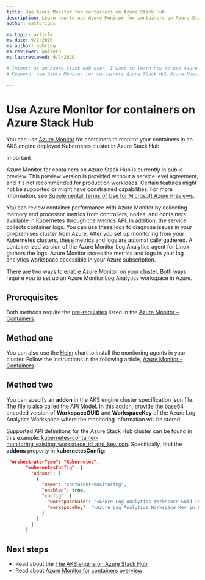 ```yaml
---
title: Use Azure Monitor for containers on Azure Stack Hub 
description: Learn how to use Azure Monitor for containers on Azure Stack Hub.
author: mattbriggs

ms.topic: article
ms.date: 9/2/2020
ms.author: mabrigg
ms.reviewer: waltero
ms.lastreviewed: 9/2/2020

# Intent: As an Azure Stack Hub user, I want to learn how to use Azure Monitor for containers on Azure Stack Hub.
# Keyword: use Azure Monitor for containers Azure Stack Hub Azure Monitor Log Analytics 

---
```



# Use Azure Monitor for containers on Azure Stack Hub

You can use [Azure Monitor](/azure/azure-monitor/) for containers to monitor your containers in an AKS engine deployed Kubernetes cluster in Azure Stack Hub. 

> [!IMPORTANT]
> Azure Monitor for containers on Azure Stack Hub is currently in public preview.
> This preview version is provided without a service level agreement, and it's not recommended for production workloads. Certain features might not be supported or might have constrained capabilities. 
> For more information, see [Supplemental Terms of Use for Microsoft Azure Previews](https://azure.microsoft.com/support/legal/preview-supplemental-terms/).

You can review container performance with Azure Monitor by collecting memory and processor metrics from controllers, nodes, and containers available in Kubernetes through the Metrics API. In addition, the service collects container logs. You can use these logs to diagnose issues in your on-premises cluster from Azure. After you set up monitoring from your Kubernetes clusters, these metrics and logs are automatically gathered. A containerized version of the Azure Monitor Log Analytics agent for Linux gathers the logs. Azure Monitor stores the metrics and logs in your log analytics workspace accessible in your Azure subscription.

There are two ways to enable Azure Monitor on your cluster. Both ways require you to set up an Azure Monitor Log Analytics workspace in Azure.

## Prerequisites

Both methods require the [pre-requisites](https://github.com/Helm/charts/tree/master/incubator/azuremonitor-containers#pre-requisites) listed in the [Azure Monitor – Containers](https://github.com/Helm/charts/tree/master/incubator/azuremonitor-containers).

## Method one

You can also use the [Helm](https://helm.sh/) chart to install the monitoring agents in your cluster. Follow the instructions in the following article, [Azure Monitor – Containers](https://github.com/Helm/charts/tree/master/incubator/azuremonitor-containers).

## Method two

You can specify an **addon** in the AKS engine cluster specification json file. The file is also called the API Model. In this addon, provide the base64 encoded version of **WorkspaceGUID** and **WorkspaceKey** of the Azure Log Analytics Workspace where the monitoring information will be stored.

Supported API definitions for the Azure Stack Hub cluster can be found in this example: [kubernetes-container-monitoring_existing_workspace_id_and_key.json](https://github.com/Azure/aks-engine/blob/master/examples/addons/container-monitoring/kubernetes-container-monitoring_existing_workspace_id_and_key.json). Specifically, find the **addons** property in **kubernetesConfig**:

```JSON  
 "orchestratorType": "Kubernetes",
       "kubernetesConfig": {
         "addons": [
           {
             "name": "container-monitoring",
             "enabled": true,
             "config": {
               "workspaceGuid": "<Azure Log Analytics Workspace Guid in Base-64 encoded>",
               "workspaceKey": "<Azure Log Analytics Workspace Key in Base-64 encoded>"
             }
           }
         ]
       }
```

## Next steps

- Read about the [The AKS engine on Azure Stack Hub](azure-stack-kubernetes-aks-engine-overview.md)  
- Read about [Azure Monitor for containers overview](/azure/azure-monitor/insights/container-insights-overview)
